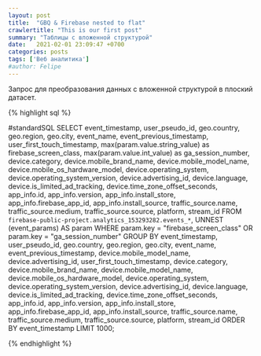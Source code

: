 ```yaml
---
layout: post
title:  "GBQ & Firebase nested to flat"
crawlertitle: "This is our first post"
summary: "Таблицы с вложенной структурой"
date:   2021-02-01 23:09:47 +0700
categories: posts
tags: ['Веб аналитика']
#author: Felipe
---
```



Запрос для преобразования данных с вложенной структурой в плоский датасет.



{% highlight sql %}

#standardSQL
SELECT event_timestamp, user_pseudo_id, geo.country, geo.region, geo.city, event_name, event_previous_timestamp, user_first_touch_timestamp, max(param.value.string_value) as firebase_screen_class, max(param.value.int_value) as ga_session_number, device.category, device.mobile_brand_name, device.mobile_model_name, device.mobile_os_hardware_model, device.operating_system, device.operating_system_version, device.advertising_id, device.language, device.is_limited_ad_tracking, device.time_zone_offset_seconds, app_info.id, app_info.version, app_info.install_store, app_info.firebase_app_id, app_info.install_source, traffic_source.name, traffic_source.medium, traffic_source.source, platform, stream_id
FROM `firebase-public-project.analytics_153293282.events_*`,
 UNNEST (event_params) AS param
WHERE param.key = "firebase_screen_class"
OR param.key = "ga_session_number"
GROUP BY event_timestamp, user_pseudo_id, geo.country, geo.region, geo.city, event_name, event_previous_timestamp, device.mobile_model_name, device.advertising_id, user_first_touch_timestamp, device.category, device.mobile_brand_name, device.mobile_model_name, device.mobile_os_hardware_model, device.operating_system, device.operating_system_version, device.advertising_id, device.language, device.is_limited_ad_tracking, device.time_zone_offset_seconds, app_info.id, app_info.version, app_info.install_store, app_info.firebase_app_id, app_info.install_source, traffic_source.name, traffic_source.medium, traffic_source.source, platform, stream_id
ORDER BY event_timestamp
LIMIT 1000;


{% endhighlight %}



